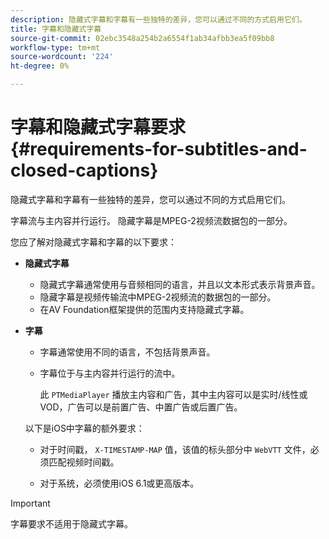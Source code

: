 ```yaml
---
description: 隐藏式字幕和字幕有一些独特的差异，您可以通过不同的方式启用它们。
title: 字幕和隐藏式字幕
source-git-commit: 02ebc3548a254b2a6554f1ab34afbb3ea5f09bb8
workflow-type: tm+mt
source-wordcount: '224'
ht-degree: 0%

---
```


# 字幕和隐藏式字幕要求 {#requirements-for-subtitles-and-closed-captions}

隐藏式字幕和字幕有一些独特的差异，您可以通过不同的方式启用它们。

字幕流与主内容并行运行。 隐藏字幕是MPEG-2视频流数据包的一部分。

您应了解对隐藏式字幕和字幕的以下要求：

* **隐藏式字幕**

   * 隐藏式字幕通常使用与音频相同的语言，并且以文本形式表示背景声音。
   * 隐藏字幕是视频传输流中MPEG-2视频流的数据包的一部分。
   * 在AV Foundation框架提供的范围内支持隐藏式字幕。

* **字幕**

   * 字幕通常使用不同的语言，不包括背景声音。
   * 字幕位于与主内容并行运行的流中。

     此 `PTMediaPlayer` 播放主内容和广告，其中主内容可以是实时/线性或VOD，广告可以是前置广告、中置广告或后置广告。

  以下是iOS中字幕的额外要求：

   * 对于时间戳， `X-TIMESTAMP-MAP` 值，该值的标头部分中 `WebVTT` 文件，必须匹配视频时间戳。

   * 对于系统，必须使用iOS 6.1或更高版本。

>[!IMPORTANT]
>
>字幕要求不适用于隐藏式字幕。
